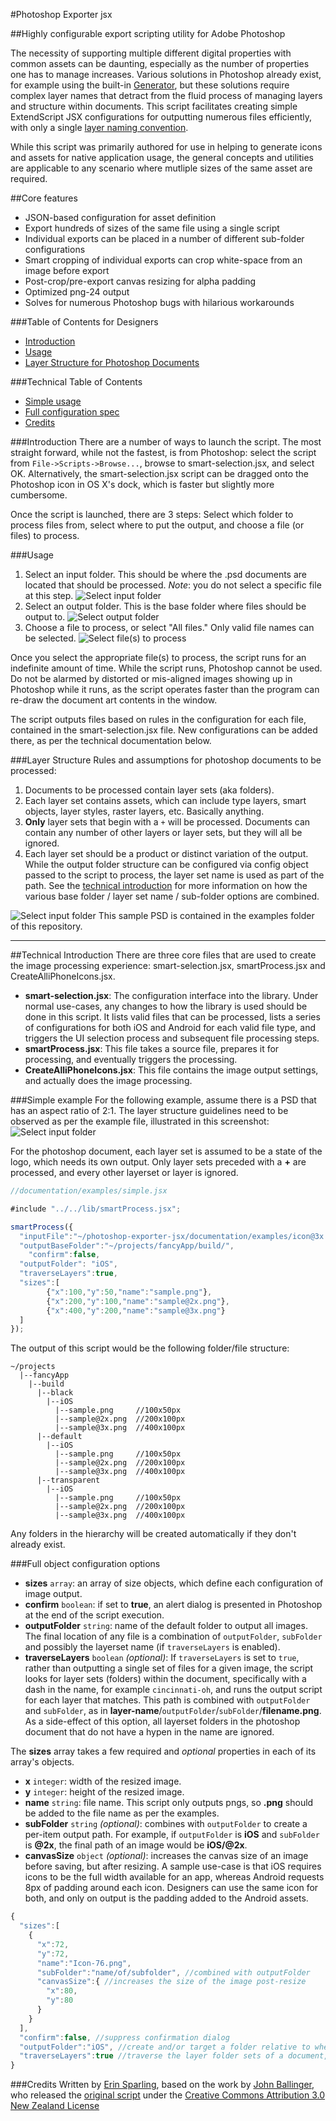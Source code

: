 #Photoshop Exporter jsx

##Highly configurable export scripting utility for Adobe Photoshop

The necessity of supporting multiple different digital properties with common assets can be daunting, especially as the number of properties one has to manage increases. Various solutions in Photoshop already exist, for example using the built-in [Generator](https://helpx.adobe.com/photoshop/using/generate-assets-layers.html), but these solutions require complex layer names that detract from the fluid process of managing layers and structure within documents. This script facilitates creating simple ExtendScript JSX configurations for outputting numerous files efficiently, with only a single [layer naming convention](#layer-structure).

While this script was primarily authored for use in helping to generate icons and assets for native application usage, the general concepts and utilities are applicable to any scenario where mutliple sizes of the same asset are required.

##Core features
* JSON-based configuration for asset definition
* Export hundreds of sizes of the same file using a single script
* Individual exports can be placed in a number of different sub-folder configurations
* Smart cropping of individual exports can crop white-space from an image before export
* Post-crop/pre-export canvas resizing for alpha padding
* Optimized png-24 output
* Solves for numerous Photoshop bugs with hilarious workarounds


###Table of Contents for Designers
- [Introduction](#introduction)
- [Usage](#usage)
- [Layer Structure for Photoshop Documents](#layer-structure)

###Technical Table of Contents
- [Simple usage](#simple-example)
- [Full configuration spec](#full-object-configuration-options)
- [Credits](#credits)

###Introduction
There are a number of ways to launch the script. The most straight forward, while not the fastest, is from Photoshop: select the script from `File->Scripts->Browse...`, browse to smart-selection.jsx, and select OK. Alternatively, the smart-selection.jsx script can be dragged onto the Photoshop icon in OS X's dock, which is faster but slightly more cumbersome.

Once the script is launched, there are 3 steps: Select which folder to process files from, select where to put the output, and choose a file (or files) to process.

###Usage
1. Select an input folder. This should be where the .psd documents are located that should be processed. *Note*: you do not select a specific file at this step.
![Select input folder](documentation/images/input.png)
2. Select an output folder. This is the base folder where files should be output to.
![Select output folder](documentation/images/output.png)
3. Choose a file to process, or select "All files." Only valid file names can be selected.
![Select file(s) to process](documentation/images/interface.png)

Once you select the appropriate file(s) to process, the script runs for an indefinite amount of time. While the script runs, Photoshop cannot be used. Do not be alarmed by distorted or mis-aligned images showing up in Photoshop while it runs, as the script operates faster than the program can re-draw the document art contents in the window.

The script outputs files based on rules in the configuration for each file, contained in the smart-selection.jsx file. New configurations can be added there, as per the technical documentation below.

###Layer Structure
Rules and assumptions for photoshop documents to be processed:
1. Documents to be processed contain layer sets (aka folders).
2. Each layer set contains assets, which can include type layers, smart objects, layer styles, raster layers, etc. Basically anything.
3. **Only** layer sets that begin with a `+` will be processed. Documents can contain any number of other layers or layer sets, but they will all be ignored.
4. Each layer set should be a product or distinct variation of the output. While the output folder structure can be configured via config object passed to the script to process, the layer set name is used as part of the path. See the [technical introduction](#technical-introduction) for more information on how the various base folder / layer set name / sub-folder options are combined.

![Select input folder](documentation/images/layers.png)
This sample PSD is contained in the examples folder of this repository.

-------------

##Technical Introduction
There are three core files that are used to create the image processing experience: smart-selection.jsx, smartProcess.jsx and CreateAlliPhoneIcons.jsx.
* **smart-selection.jsx**: The configuration interface into the library. Under normal use-cases, any changes to how the library is used should be done in this script. It lists valid files that can be processed, lists a series of configurations for both iOS and Android for each valid file type, and triggers the UI selection process and subsequent file processing steps.
* **smartProcess.jsx**: This file takes a source file, prepares it for processing, and eventually triggers the processing.
* **CreateAlliPhoneIcons.jsx**: This file contains the image output settings, and actually does the image processing.

###Simple example
For the following example, assume there is a PSD that has an aspect ratio of 2:1. The layer structure guidelines need to be observed as per the example file, illustrated in this screenshot:
![Select input folder](documentation/images/layers.png)

For the photoshop document, each layer set is assumed to be a state of the logo, which needs its own output. Only layer sets preceded with a **+** are processed, and every other layerset or layer is ignored.
```javascript
//documentation/examples/simple.jsx

#include "../../lib/smartProcess.jsx";

smartProcess({
  "inputFile":"~/photoshop-exporter-jsx/documentation/examples/icon@3x.psd",
  "outputBaseFolder":"~/projects/fancyApp/build/",
	"confirm":false,
  "outputFolder": "iOS",
  "traverseLayers":true,
  "sizes":[
		{"x":100,"y":50,"name":"sample.png"},
		{"x":200,"y":100,"name":"sample@2x.png"},
		{"x":400,"y":200,"name":"sample@3x.png"}
  ]
});
```

The output of this script would be the following folder/file structure:
```
~/projects
  |--fancyApp
    |--build
      |--black
        |--iOS
          |--sample.png     //100x50px
          |--sample@2x.png  //200x100px
          |--sample@3x.png  //400x100px
      |--default
        |--iOS
          |--sample.png     //100x50px
          |--sample@2x.png  //200x100px
          |--sample@3x.png  //400x100px
      |--transparent
        |--iOS
          |--sample.png     //100x50px
          |--sample@2x.png  //200x100px
          |--sample@3x.png  //400x100px          
```
Any folders in the hierarchy will be created automatically if they don't already exist.

###Full object configuration options
* **sizes** `array`: an array of size objects, which define each configuration of image output.
* **confirm** `boolean`: if set to **true**, an alert dialog is presented in Photoshop at the end of the script execution.
* **outputFolder** `string`: name of the default folder to output all images. The final location of any file is a combination of `outputFolder`, `subFolder` and possibly the layerset name (if `traverseLayers` is enabled).
* **traverseLayers** `boolean` _(optional)_: If `traverseLayers` is set to `true`, rather than outputting a single set of files for a given image, the script looks for layer sets (folders) within the document, specifically with a dash in the name, for example `cincinnati-oh`, and runs the output script for each layer that matches. This path is combined with `outputFolder` and `subFolder`, as in **layer-name**/`outputFolder`/`subFolder`/**filename.png**. As a side-effect of this option, all layerset folders in the photoshop document that do not have a hypen in the name are ignored.


The **sizes** array takes a few required and _optional_ properties in each of its array's objects.
* **x** `integer`: width of the resized image.
* **y** `integer`: height of the resized image.
* **name** `string`: file name. This script only outputs pngs, so **.png** should be added to the file name as per the examples.
* **subFolder** `string` _(optional)_: combines with `outputFolder` to create a per-item output path. For example, if `outputFolder` is **iOS** and `subFolder` is **@2x**, the final path of an image would be **iOS/@2x**.
* **canvasSize** `object` _(optional)_: increases the canvas size of an image before saving, but after resizing. A sample use-case is that iOS requires icons to be the full width available for an app, whereas Android requests 8px of padding around each icon. Designers can use the same icon for both, and only on output is the padding added to the Android assets.


```javascript
{
  "sizes":[
    {
      "x":72,
      "y":72,
      "name":"Icon-76.png",
      "subFolder":"name/of/subfolder", //combined with outputFolder
      "canvasSize":{ //increases the size of the image post-resize
        "x":80,
        "y":80
      }
    }
  ],
  "confirm":false, //suppress confirmation dialog
  "outputFolder":"iOS", //create and/or target a folder relative to where the .psd is located
  "traverseLayers":true //traverse the layer folder sets of a document, and output a set of files per layer set
}
```

###Credits
Written by [Erin Sparling](http://erinsparling.com), based on the work by [John Ballinger](https://twitter.com/sponno), who released the [original script](https://github.com/sponno/iPhone-Photoshop-JSX-Icon-Exporter) under the [Creative Commons Attribution 3.0 New Zealand License](http://creativecommons.org/licenses/by/3.0/nz/)
